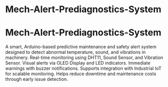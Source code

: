 # Mech-Alert-Prediagnostics-System
# Mech-Alert-Prediagnostics-System
A smart, Arduino-based predictive maintenance and safety alert system designed to detect abnormal temperature, sound, and vibrations in machinery.
Real-time monitoring using DHT11, Sound Sensor, and Vibration Sensor.
Visual alerts via OLED Display and LED indicators.
Immediate warnings with buzzer notifications.
Supports integration with Industrial IoT for scalable monitoring.
Helps reduce downtime and maintenance costs through early issue detection.
